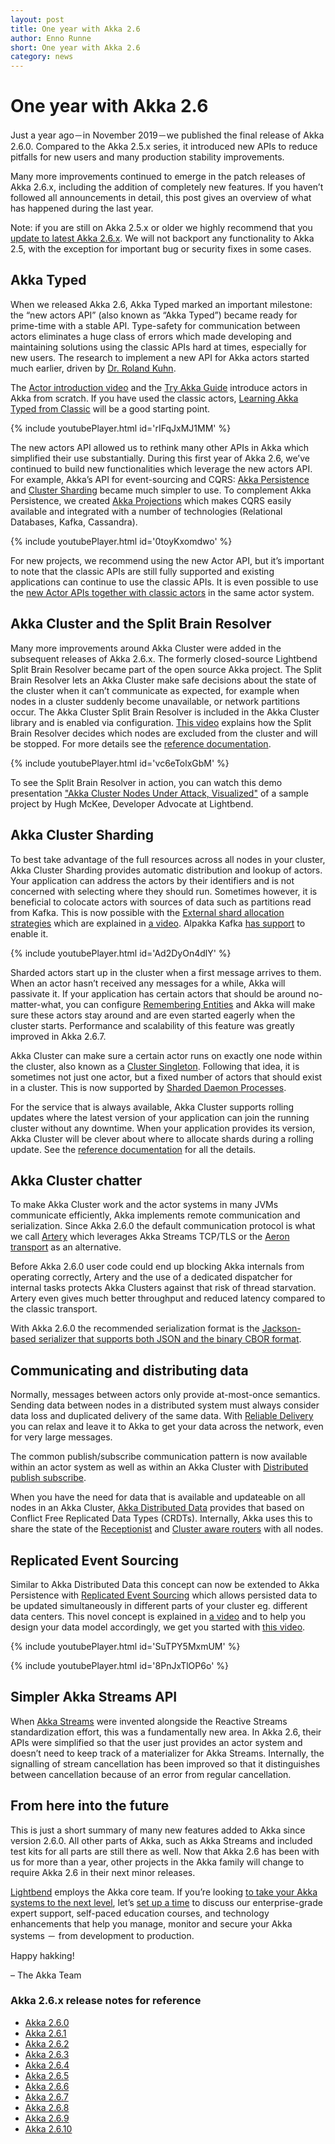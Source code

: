 ```yaml
---
layout: post
title: One year with Akka 2.6
author: Enno Runne
short: One year with Akka 2.6 
category: news
---
```


# One year with Akka 2.6

Just a year ago－in November 2019－we published the final release of Akka 2.6.0. Compared to the Akka 2.5.x series, it introduced new APIs to reduce pitfalls for new users and many production stability improvements.

Many more improvements continued to emerge in the patch releases of Akka 2.6.x, including the addition of completely new features. If you haven’t followed all announcements in detail, this post gives an overview of what has happened during the last year.

Note: if you are still on Akka 2.5.x or older we highly recommend that you [update to latest Akka 2.6.x](https://doc.akka.io/docs/akka/current/project/migration-guide-2.5.x-2.6.x.html). We will not backport any functionality to Akka 2.5, with the exception for important bug or security fixes in some cases.

## Akka Typed

When we released Akka 2.6, Akka Typed marked an important milestone: the “new actors API” (also known as “Akka Typed”) became ready for prime-time with a stable API. Type-safety for communication between actors eliminates a huge class of errors which made developing and maintaining solutions using the classic APIs hard at times, especially for new users. The research to implement a new API for Akka actors started much earlier, driven by [Dr. Roland Kuhn](https://twitter.com/rolandkuhn).

The [Actor introduction video](https://akka.io/blog/news/2019/12/03/akka-typed-actor-intro-video) and the [Try Akka Guide](https://akka.io/try-akka/) introduce actors in Akka from scratch. If you have used the classic actors, [Learning Akka Typed from Classic](https://doc.akka.io/docs/akka/2.6/typed/from-classic.html) will be a good starting point.

{% include youtubePlayer.html id='rIFqJxMJ1MM' %}

The new actors API allowed us to rethink many other APIs in Akka which simplified their use substantially. During this first year of Akka 2.6, we’ve continued to build new functionalities which leverage the new actors API.
For example, Akka’s API for event-sourcing and CQRS: [Akka Persistence](https://doc.akka.io/docs/akka/2.6/typed/index-persistence.html) and [Cluster Sharding](https://doc.akka.io/docs/akka/current/typed/cluster-sharding.html) became much simpler to use. To complement Akka Persistence, we created [Akka Projections](https://doc.akka.io/docs/akka-projection/current/) which makes CQRS easily available and integrated with a number of technologies (Relational Databases, Kafka, Cassandra).

{% include youtubePlayer.html id='0toyKxomdwo' %}

For new projects, we recommend using the new Actor API, but it’s important to note that the classic APIs are still fully supported and existing applications can continue to use the classic APIs. It is even possible to use the [new Actor APIs together with classic actors]((https://doc.akka.io/docs/akka/current/typed/coexisting.html)) in the same actor system.

## Akka Cluster and the Split Brain Resolver

Many more improvements around Akka Cluster were added in the subsequent releases of Akka 2.6.x. The formerly closed-source Lightbend Split Brain Resolver became part of the open source Akka project. The Split Brain Resolver lets an Akka Cluster make safe decisions about the state of the cluster when it can’t communicate as expected, for example when nodes in a cluster suddenly become unavailable, or network partitions occur. The Akka Cluster Split Brain Resolver is included in the Akka Cluster library and is enabled via configuration. [This video](https://akka.io/blog/news/2020/06/08/akka-split-brain-resolver-video) explains how the Split Brain Resolver decides which nodes are excluded from the cluster and will be stopped.
For more details see the [reference documentation](https://doc.akka.io/docs/akka/2.6/split-brain-resolver.html). 

{% include youtubePlayer.html id='vc6eTolxGbM' %}

To see the Split Brain Resolver in action, you can watch this demo presentation ["Akka Cluster Nodes Under Attack, Visualized"](https://www.lightbend.com/blog/interactive-demo-akka-cluster-nodes-under-attack-visualized) of a sample project by Hugh McKee, Developer Advocate at Lightbend. 

## Akka Cluster Sharding

To best take advantage of the full resources across all nodes in your cluster, Akka Cluster Sharding provides automatic distribution and lookup of actors. Your application can address the actors by their identifiers and is not concerned with selecting where they should run. 
Sometimes however, it is beneficial to colocate actors with sources of data such as partitions read from Kafka. This is now possible with the [External shard allocation strategies](https://doc.akka.io/docs/akka/2.6/typed/cluster-sharding.html#external-shard-allocation) which are explained in [a video](https://akka.io/blog/news/2020/03/18/akka-sharding-kafka-video). Alpakka Kafka [has support](https://doc.akka.io/docs/alpakka-kafka/current/cluster-sharding.html) to enable it.

{% include youtubePlayer.html id='Ad2DyOn4dlY' %}

Sharded actors start up in the cluster when a first message arrives to them. When an actor hasn’t received any messages for a while, Akka will passivate it. If your application has certain actors that should be around no-matter-what, you can configure [Remembering Entities](https://doc.akka.io/docs/akka/2.6/typed/cluster-sharding.html#remembering-entities) and Akka will make sure these actors stay around and are even started eagerly when the cluster starts. Performance and scalability of this feature was greatly improved in Akka 2.6.7.

Akka Cluster can make sure a certain actor runs on exactly one node within the cluster, also known as a [Cluster Singleton](https://doc.akka.io/docs/akka/2.6/typed/cluster-singleton.html). Following that idea, it is sometimes not just one actor, but a fixed number of actors that should exist in a cluster. This is now supported by [Sharded Daemon Processes](https://doc.akka.io/docs/akka/2.6/typed/cluster-sharded-daemon-process.html).

For the service that is always available, Akka Cluster supports rolling updates where the latest version of your application can join the running cluster without any downtime. When your application provides its version, Akka Cluster will be clever about where to allocate shards during a rolling update. See the [reference documentation](https://doc.akka.io/docs/akka/current/additional/rolling-updates.html) for all the details.

## Akka Cluster chatter

To make Akka Cluster work and the actor systems in many JVMs communicate efficiently, Akka implements remote communication and serialization. Since Akka 2.6.0 the default communication protocol is what we call [Artery](https://doc.akka.io/docs/akka/2.6/remoting-artery.html) which leverages Akka Streams TCP/TLS or the [Aeron transport](https://github.com/real-logic/Aeron) as an alternative.

Before Akka 2.6.0 user code could end up blocking Akka internals from operating correctly,  Artery and the use of a dedicated dispatcher for internal tasks protects Akka Clusters against that risk of thread starvation. Artery even gives much better throughput and reduced latency compared to the classic transport.

With Akka 2.6.0 the recommended serialization format is the [Jackson-based serializer that supports both JSON and the binary CBOR format](https://doc.akka.io/docs/akka/2.6/serialization-jackson.html). 

## Communicating and distributing data

Normally, messages between actors only provide at-most-once semantics. Sending data between nodes in a distributed system must always consider data loss and duplicated delivery of the same data. With [Reliable Delivery](https://doc.akka.io/docs/akka/2.6/typed/reliable-delivery.html) you can relax and leave it to Akka to get your data across the network, even for very large messages.

The common publish/subscribe communication pattern is now available within an actor system as well as within an Akka Cluster with [Distributed publish subscribe](https://doc.akka.io/docs/akka/2.6/typed/distributed-pub-sub.html).

When you have the need for data that is available and updateable on all nodes in an Akka Cluster, [Akka Distributed Data](https://doc.akka.io/docs/akka/2.6/typed/distributed-data.html) provides that based on Conflict Free Replicated Data Types (CRDTs). Internally, Akka uses this to share the state of the [Receptionist](https://doc.akka.io/docs/akka/2.6/typed/actor-discovery.html) and [Cluster aware routers](https://doc.akka.io/docs/akka/2.6/typed/routers.html) with all nodes.

## Replicated Event Sourcing

Similar to Akka Distributed Data this concept can now be extended to Akka Persistence with [Replicated Event Sourcing](https://doc.akka.io/docs/akka/2.6/typed/replicated-eventsourcing.html) which allows persisted data to be updated simultaneously in different parts of your cluster eg. different data centers. This novel concept is explained in [a video](https://akka.io/blog/news/2020/09/09/replicated-event-sourcing-video) and to help you design your data model accordingly, we get you started with [this video](https://akka.io/blog/news/2020/10/22/replicated-event-sourcing-data-modelling).

{% include youtubePlayer.html id='SuTPY5MxmUM' %}

{% include youtubePlayer.html id='8PnJxTlOP6o' %}

## Simpler Akka Streams API

When [Akka Streams](https://doc.akka.io/docs/akka/current/stream/index.html) were invented alongside the Reactive Streams standardization effort, this was a fundamentally new area. In Akka 2.6, their APIs were simplified so that the user just provides an actor system and doesn’t need to keep track of a materializer for Akka Streams.
Internally, the signalling of stream cancellation has been improved so that it distinguishes between cancellation because of an error from regular cancellation.

## From here into the future

This is just a short summary of many new features added to Akka since version 2.6.0. All other parts of Akka, such as Akka Streams and included test kits for all parts are still there as well.
Now that Akka 2.6 has been with us for more than a year, other projects in the Akka family will change to require Akka 2.6 in their next minor releases.

[Lightbend](https://www.lightbend.com/) employs the Akka core team. If you’re looking [to take your Akka systems to the next level](https://www.lightbend.com/lightbend-subscription), let’s [set up a time](https://lightbend.com/contact) to discuss our enterprise-grade expert support, self-paced education courses, and technology enhancements that help you manage, monitor and secure your Akka systems － from development to production.

Happy hakking!

– The Akka Team

### Akka 2.6.x release notes for reference

* [Akka 2.6.0](https://akka.io/blog/news/2019/11/06/akka-2.6.0-released) 
* [Akka 2.6.1](https://akka.io/blog/news/2019/12/06/akka-2.6.1-released)
* [Akka 2.6.2](https://akka.io/blog/news/2020/01/27/akka-2.6.2-released)
* [Akka 2.6.3](https://akka.io/blog/news/2020/01/28/akka-2.6.3-released)
* [Akka 2.6.4](https://akka.io/blog/news/2020/03/13/akka-2.6.4-released)
* [Akka 2.6.5](https://akka.io/blog/news/2020/04/30/akka-2.6.5-released) 
* [Akka 2.6.6](https://akka.io/blog/news/2020/06/08/akka-2.6.6-released-split-brain-resolver)
* [Akka 2.6.7](https://akka.io/blog/news/2020/07/10/akka-2.6.7-released) 
* [Akka 2.6.8](https://akka.io/blog/news/2020/07/16/akka-2.6.8-released)
* [Akka 2.6.9](https://akka.io/blog/news/2020/09/09/akka-2.6.9-released)
* [Akka 2.6.10](https://akka.io/blog/news/2020/10/09/akka-2.6.10-released) 

